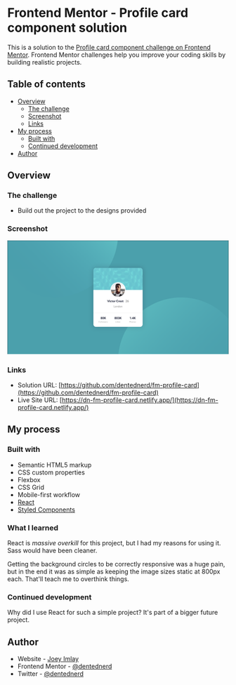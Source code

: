 # Frontend Mentor - Profile card component solution

This is a solution to the [Profile card component challenge on Frontend Mentor](https://www.frontendmentor.io/challenges/profile-card-component-cfArpWshJ). Frontend Mentor challenges help you improve your coding skills by building realistic projects.

## Table of contents

- [Overview](#overview)
  - [The challenge](#the-challenge)
  - [Screenshot](#screenshot)
  - [Links](#links)
- [My process](#my-process)
  - [Built with](#built-with)
  - [Continued development](#continued-development)
- [Author](#author)

## Overview

### The challenge

- Build out the project to the designs provided

### Screenshot

![](./screenshot.png)

### Links

- Solution URL: [https://github.com/dentednerd/fm-profile-card](https://github.com/dentednerd/fm-profile-card)
- Live Site URL: [https://dn-fm-profile-card.netlify.app/](https://dn-fm-profile-card.netlify.app/)

## My process

### Built with

- Semantic HTML5 markup
- CSS custom properties
- Flexbox
- CSS Grid
- Mobile-first workflow
- [React](https://reactjs.org/)
- [Styled Components](https://styled-components.com/)

### What I learned

React is *massive overkill* for this project, but I had my reasons for using it. Sass would have been cleaner.

Getting the background circles to be correctly responsive was a huge pain, but in the end it was as simple as keeping the image sizes static at 800px each. That'll teach me to overthink things.

### Continued development

Why did I use React for such a simple project? It's part of a bigger future project.

## Author

- Website - [Joey Imlay](https://joeyimlay.dev)
- Frontend Mentor - [@dentednerd](https://www.frontendmentor.io/profile/dentednerd)
- Twitter - [@dentednerd](https://www.twitter.com/dentednerd)
